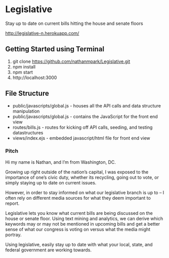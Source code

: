 # Legislative
Stay up to date on current bills hitting the house and senate floors

http://legislative-n.herokuapp.com/

## Getting Started using Terminal
1. git clone https://github.com/nathanmpark/Legislative.git
2. npm install
3. npm start
4. http://localhost:3000

## File Structure
* public/javascripts/global.js - houses all the API calls and data structure manipulation
* public/javascripts/global.js - contains the JavaScript for the front end view
* routes/bills.js - routes for kicking off API calls, seeding, and testing datastructures
* views/index.ejs - embedded javascript/html file for front end view

### Pitch

Hi my name is Nathan, and I’m from Washington, DC.

Growing up right outside of the nation’s capital, I was exposed to the importance of one’s civic duty, whether its recycling, going out to vote, or simply staying up to date on current issues.

However, in order to stay informed on what our legislative branch is up to – I often rely on different media sources for what they deem important to report. 

Legislative lets you know what current bills are being discussed on the house or senate floor. Using text mining and analytics, we can derive which keywords may or may not be mentioned in upcoming bills and get a better sense of what our congress is voting on versus what the media might portray.

Using legislative, easily stay up to date with what your local, state, and federal government are working towards.    
